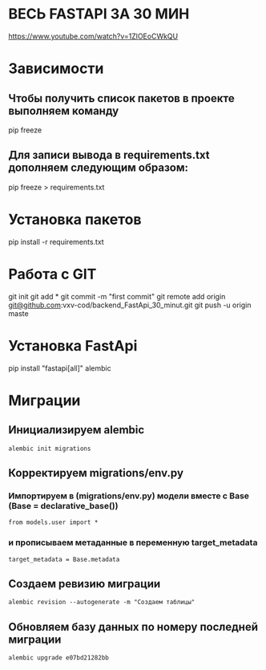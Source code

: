 # ВЕСЬ FASTAPI ЗА 30 МИН
https://www.youtube.com/watch?v=1ZlOEoCWkQU

# Зависимости
## Чтобы получить список пакетов в проекте выполняем команду
pip freeze

## Для записи вывода в requirements.txt дополняем следующим образом:
pip freeze > requirements.txt

# Установка пакетов
pip install -r requirements.txt

# Работа с GIT
git init
git add *
git commit -m "first commit"
git remote add origin git@github.com:vxv-cod/backend_FastApi_30_minut.git
git push -u origin maste

# Установка FastApi
pip install "fastapi[all]" alembic

# Миграции
## Инициализируем alembic
`alembic init migrations`
## Корректируем migrations/env.py
### Импортируем в (migrations/env.py) модели вместе с Base (Base = declarative_base())
`from models.user import *`
### и прописываем метаданные в переменную target_metadata
`target_metadata = Base.metadata`
## Создаем ревизию миграции 
`alembic revision --autogenerate -m "Создаем таблицы"`
## Обновляем базу данных по номеру последней миграции
`alembic upgrade e07bd21282bb`